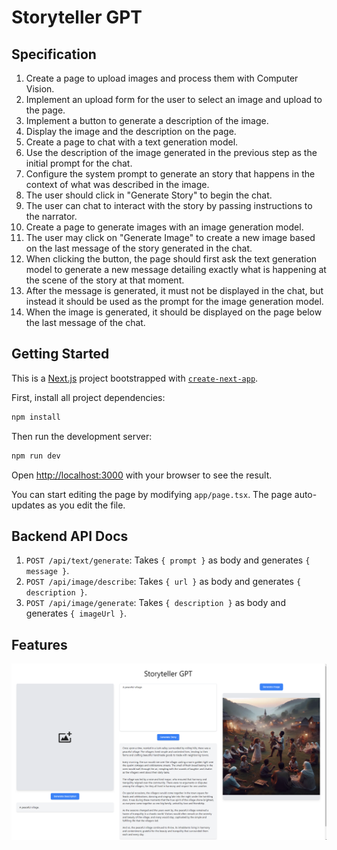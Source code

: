 # Storyteller GPT

## Specification

1. Create a page to upload images and process them with Computer Vision.
2. Implement an upload form for the user to select an image and upload to the page.
3. Implement a button to generate a description of the image.
4. Display the image and the description on the page.
5. Create a page to chat with a text generation model.
6. Use the description of the image generated in the previous step as the initial prompt for the chat.
7. Configure the system prompt to generate an story that happens in the context of what was described in the image.
8. The user should click in "Generate Story" to begin the chat.
9. The user can chat to interact with the story by passing instructions to the narrator.
10. Create a page to generate images with an image generation model.
11. The user may click on "Generate Image" to create a new image based on the last message of the story generated in the chat.
12. When clicking the button, the page should first ask the text generation model to generate a new message detailing exactly what is happening at the scene of the story at that moment.
13. After the message is generated, it must not be displayed in the chat, but instead it should be used as the prompt for the image generation model.
14. When the image is generated, it should be displayed on the page below the last message of the chat.

## Getting Started

This is a [Next.js](https://nextjs.org/) project bootstrapped with [`create-next-app`](https://github.com/vercel/next.js/tree/canary/packages/create-next-app).

First, install all project dependencies:

```bash
npm install
```

Then run the development server:

```bash
npm run dev
```

Open [http://localhost:3000](http://localhost:3000) with your browser to see the result.

You can start editing the page by modifying `app/page.tsx`. The page auto-updates as you edit the file.

## Backend API Docs

1. `POST /api/text/generate`: Takes `{ prompt }` as body and generates `{ message }`.
2. `POST /api/image/describe`: Takes `{ url }` as body and generates `{ description }`.
3. `POST /api/image/generate`: Takes `{ description }` as body and generates `{ imageUrl }`.

## Features

![Home](assets/home.png)
